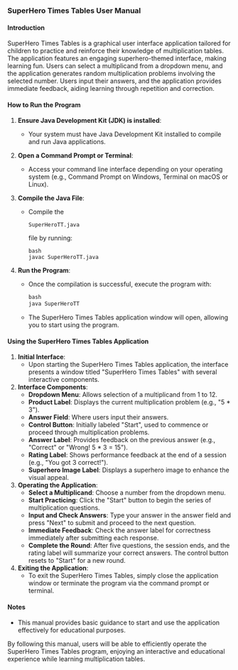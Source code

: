 ### SuperHero Times Tables User Manual

#### Introduction

SuperHero Times Tables is a graphical user interface application tailored for children to practice and reinforce their knowledge of multiplication tables. The application features an engaging superhero-themed interface, making learning fun. Users can select a multiplicand from a dropdown menu, and the application generates random multiplication problems involving the selected number. Users input their answers, and the application provides immediate feedback, aiding learning through repetition and correction.

#### How to Run the Program

1. **Ensure Java Development Kit (JDK) is installed**:

   - Your system must have Java Development Kit installed to compile and run Java applications.

2. **Open a Command Prompt or Terminal**:

   - Access your command line interface depending on your operating system (e.g., Command Prompt on Windows, Terminal on macOS or Linux).

3. **Compile the Java File**:

   - Compile the 

     ```
     SuperHeroTT.java
     ```

      file by running:

     ```
     bash
     javac SuperHeroTT.java
     ```

4. **Run the Program**:

   - Once the compilation is successful, execute the program with:

     ```cmd
     bash
     java SuperHeroTT
     ```

   - The SuperHero Times Tables application window will open, allowing you to start using the program.

#### Using the SuperHero Times Tables Application

1. **Initial Interface**:
   - Upon starting the SuperHero Times Tables application, the interface presents a window titled "SuperHero Times Tables" with several interactive components.
2. **Interface Components**:
   - **Dropdown Menu**: Allows selection of a multiplicand from 1 to 12.
   - **Product Label**: Displays the current multiplication problem (e.g., "5 * 3").
   - **Answer Field**: Where users input their answers.
   - **Control Button**: Initially labeled "Start", used to commence or proceed through multiplication problems.
   - **Answer Label**: Provides feedback on the previous answer (e.g., "Correct" or "Wrong! 5 * 3 = 15").
   - **Rating Label**: Shows performance feedback at the end of a session (e.g., "You got 3 correct!").
   - **Superhero Image Label**: Displays a superhero image to enhance the visual appeal.
3. **Operating the Application**:
   - **Select a Multiplicand**: Choose a number from the dropdown menu.
   - **Start Practicing**: Click the "Start" button to begin the series of multiplication questions.
   - **Input and Check Answers**: Type your answer in the answer field and press "Next" to submit and proceed to the next question.
   - **Immediate Feedback**: Check the answer label for correctness immediately after submitting each response.
   - **Complete the Round**: After five questions, the session ends, and the rating label will summarize your correct answers. The control button resets to "Start" for a new round.
4. **Exiting the Application**:
   - To exit the SuperHero Times Tables, simply close the application window or terminate the program via the command prompt or terminal.

#### Notes

- This manual provides basic guidance to start and use the application effectively for educational purposes.

By following this manual, users will be able to efficiently operate the SuperHero Times Tables program, enjoying an interactive and educational experience while learning multiplication tables.

